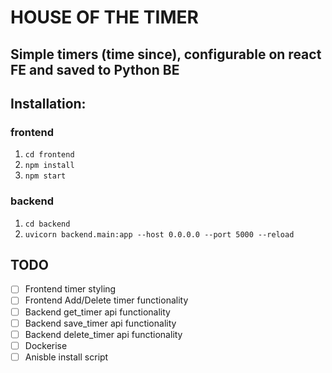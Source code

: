# HOUSE OF THE TIMER 

## Simple timers (time since), configurable on react FE and saved to Python BE


## Installation:

### frontend
1) ```cd frontend```
2) ```npm install```
3) ```npm start ```

### backend
1) ```cd backend```
2) ```uvicorn backend.main:app --host 0.0.0.0 --port 5000 --reload ```


## TODO
- [ ] Frontend timer styling
- [ ] Frontend Add/Delete timer functionality 
- [ ] Backend get_timer api functionality
- [ ] Backend save_timer api functionality
- [ ] Backend delete_timer api functionality
- [ ] Dockerise
- [ ] Anisble install script